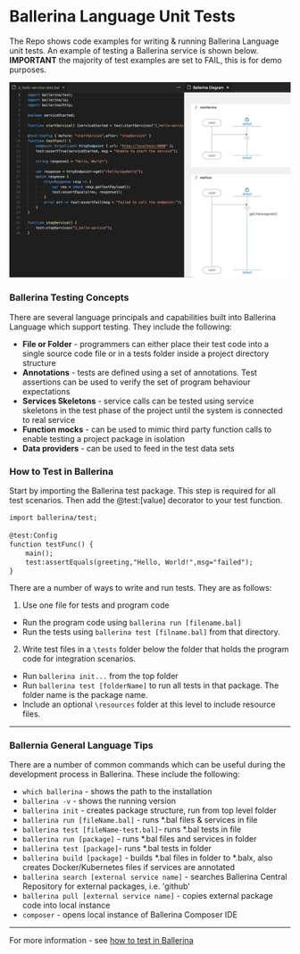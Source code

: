 # Ballerina Language Unit Tests

The Repo shows code examples for writing & running Ballerina Language unit tests.  An example of testing a Ballerina service is shown below.  **IMPORTANT** the majority of test examples are set to FAIL, this is for demo purposes.

![test service](/images/test-service.png)

### Ballerina Testing Concepts

There are several language principals and capabilities built into Ballerina Language which support testing.  They include the following:

 - **File or Folder** -  programmers can either place their test code into a single source code file or in a tests folder inside a project directory structure
 - **Annotations** -  tests are defined using a set of annotations. Test assertions can be used to verify the set of program behaviour expectations
 - **Services Skeletons** - service calls can be tested using service skeletons in the test phase of the project until the system is connected to real service
 - **Function mocks** -  can be used to mimic third party function calls to enable testing a project package in isolation
 - **Data providers** -  can be used to feed in the test data sets

 ### How to Test in Ballerina

 Start by importing the Ballerina test package.  This step is required for all test scenarios.  Then add the @test:[value] decorator to your test function. 

    import ballerina/test; 

    @test:Config
    function testFunc() {
        main();
        test:assertEquals(greeting,"Hello, World!",msg="failed");
    }

 There are a number of ways to write and run tests.  They are as follows:

 1. Use one file for tests and program code  
  - Run the program code using `ballerina run [filename.bal]`   
  - Run the tests using `ballerina test [filname.bal]` from that directory.

 2. Write test files in a `\tests` folder below the folder that holds the program code for integration scenarios. 
  - Run `ballerina init...` from the top folder  
  - Run `ballerina test [folderName]` to run all tests in that package.  The folder name is the package name.  
  - Include an optional `\resources` folder at this level to include resource files.

 -----

 ### Ballernia General Language Tips

 There are a number of common commands which can be useful during the development process in Ballerina.  These include the following:

- `which ballerina` - shows the path to the installation
- `ballerina -v` - shows the running version
- `ballerina init` - creates package structure, run from top level folder
- `ballerina run [fileName.bal]` - runs *.bal files & services in file
- `ballerina test [fileName-test.bal]`- runs *.bal tests in file
- `ballerina run [package]` - runs *.bal files and services in folder
- `ballerina test [package]`- runs *.bal tests in folder
- `ballerina build [package]` - builds *.bal files in folder to *.balx, also creates Docker/Kubernetes files if services 
are annotated
- `ballerina search [external service name]` - searches Ballerina Central Repository for external packages, i.e. 'github'
- `ballerina pull [external service name]` - copies external package code into local instance
- `composer` - opens local instance of Ballerina Composer IDE


-------

 For more information - see [how to test in Ballerina](https://ballerina.io/learn/how-to-test-ballerina-code/index.html)